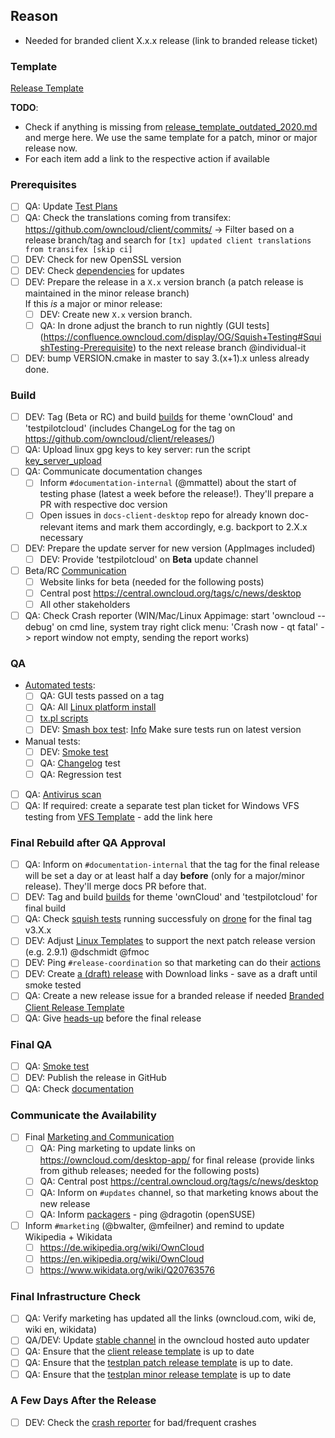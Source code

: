 ## Reason

* Needed for branded client X.x.x release (link to branded release ticket)

### Template
[Release Template](https://github.com/owncloud/client/blob/master/.github/release_template.md)

__TODO__:
* Check if anything is missing from [release_template_outdated_2020.md](https://github.com/owncloud/client/blob/master/.github/release_template_outdated_2020.md) and merge here. We use the same template for a patch, minor or major release now.
* For each item add a link to the respective action if available

### Prerequisites

* [ ] QA: Update [Test Plans](https://confluence.owncloud.com/display/OG/Desktop+Client+Test+Plan+Maintenance)
* [ ] QA: Check the translations coming from transifex: https://github.com/owncloud/client/commits/ -> Filter based on a release branch/tag and search for `[tx] updated client translations from transifex [skip ci]`
* [ ] DEV: Check for new OpenSSL version 
* [ ] DEV: Check [dependencies](https://confluence.owncloud.com/display/OG/Dependencies) for updates
* [ ] DEV: Prepare the release in a `X.x` version branch (a patch release is maintained in the minor release branch)  
  If this *is* a major or minor release:
  * [ ] DEV: Create new `X.x` version branch.
  * [ ] QA: In drone adjust the branch to run nightly (GUI tests](https://confluence.owncloud.com/display/OG/Squish+Testing#SquishTesting-Prerequisite) to the next release branch @individual-it 
* [ ] DEV: bump VERSION.cmake in master to say 3.(x+1).x unless already done.

### Build

* [ ] DEV: Tag (Beta or RC) and build [builds](https://confluence.owncloud.com/display/OG/Build+and+Tags#BuildandTags-Sprintbuild) for theme 'ownCloud' and 'testpilotcloud' (includes ChangeLog for the tag on https://github.com/owncloud/client/releases/)
* [ ] QA: Upload linux gpg keys to key server: run the script [key_server_upload](https://gitea.owncloud.services/client/linux-docker-install/src/branch/master/key_server_upload.sh)
* [ ] QA: Communicate documentation changes  
   * [ ] Inform ``#documentation-internal`` (@mmattel) about the start of testing phase (latest a week before the release!). They'll prepare a PR with respective doc version
   * [ ] Open issues in ``docs-client-desktop`` repo for already known doc-relevant items and mark them accordingly, e.g. backport to 2.X.x necessary
* [ ] DEV: Prepare the update server for new version (AppImages included)
   * [ ] DEV: Provide 'testpilotcloud' on **Beta** update channel
* [ ] Beta/RC [Communication](https://confluence.owncloud.com/display/OG/Marketing+and+Communication)
   * [ ] Website links for beta (needed for the following posts)
   * [ ] Central post https://central.owncloud.org/tags/c/news/desktop
   * [ ] All other stakeholders
* [ ] QA: Check Crash reporter (WIN/Mac/Linux Appimage: start 'owncloud --debug' on cmd line, system tray right click menu: 'Crash now - qt fatal' -> report window not empty, sending the report works)

### QA

* [Automated tests](https://confluence.owncloud.com/display/OG/Automated+Tests):
   * [ ] QA: GUI tests passed on a tag
   * [ ] QA: All [Linux platform install](https://confluence.owncloud.com/display/OG/Automated+Tests#AutomatedTests-LinuxInstallTest)
   * [ ] [tx.pl scripts](https://confluence.owncloud.com/display/OG/Automated+Tests#AutomatedTests-tx.plscripts)
   * [ ] DEV: [Smash box test](https://drone.owncloud.com/owncloud/smashbox-testing): [Info](https://confluence.owncloud.com/display/OG/Automated+Tests#AutomatedTests-Smashbox) Make sure tests run on latest version 
* Manual tests:
   * [ ] DEV: [Smoke test](https://confluence.owncloud.com/display/OG/Manual+Tests#ManualTests-DEVSmokeTest)
   * [ ] QA: [Changelog](https://github.com/owncloud/client/blob/master/CHANGELOG.md) test
   * [ ] QA: Regression test
* [ ] QA: [Antivirus scan](https://confluence.owncloud.com/display/OG/Virus+Scanning)
* [ ] QA: If required: create a separate test plan ticket for Windows VFS testing from [VFS Template](https://github.com/owncloud/QA/blob/master/Desktop/Test_Plan_VFS.md) - add the link here

### Final Rebuild after QA Approval

* [ ] QA: Inform on ``#documentation-internal`` that the tag for the final release will be set a day or at least half a day __before__ (only for a major/minor release). They'll merge docs PR before that.
* [ ] DEV: Tag and build [builds](https://confluence.owncloud.com/display/OG/Build+and+Tags#BuildandTags-Tags) for theme 'ownCloud' and 'testpilotcloud' for final build
* [ ] QA: Check [squish tests](https://confluence.owncloud.com/display/OG/Squish+Testing#SquishTesting-Finalreleasestep) running successfuly on [drone](https://drone.owncloud.com/owncloud/client) for the final tag v3.X.x
* [ ] DEV: Adjust [Linux Templates](https://confluence.owncloud.com/display/OG/Branching+Off#BranchingOff-Linuxtemplates) to support the next patch release version (e.g. 2.9.1) @dschmidt @fmoc
* [ ] DEV: Ping ``#release-coordination`` so that marketing can do their [actions](https://confluence.owncloud.com/display/OG/Marketing+and+Communication#MarketingandCommunication-Marketingtasks)
* [ ] DEV: Create [a (draft) release](https://github.com/owncloud/client/releases) with Download links - save as a draft until smoke tested
* [ ] QA: Create a new release issue for a branded release if needed [Branded Client Release Template](https://confluence.owncloud.com/pages/viewpage.action?spaceKey=OG&title=Desktop+Client+Release+Process)
* [ ] QA: Give [heads-up](https://confluence.owncloud.com/display/OG/Marketing+and+Communication#MarketingandCommunication-Heads-upbeforethefinalrelease) before the final release 

### Final QA

* [ ] QA: [Smoke test](https://confluence.owncloud.com/display/OG/Manual+Tests#ManualTests-SmokeTest)
* [ ] DEV: Publish the release in GitHub
* [ ] QA: Check [documentation](https://confluence.owncloud.com/display/OG/Documentation)

### Communicate the Availability
* [ ] Final [Marketing and Communication](https://confluence.owncloud.com/display/OG/Marketing+and+Communication)
   * [ ] QA: Ping marketing to update links on https://owncloud.com/desktop-app/ for final release (provide links from github releases; needed for the following posts)
   * [ ] QA: Central post https://central.owncloud.org/tags/c/news/desktop
   * [ ] QA: Inform on ``#updates`` channel, so that marketing knows about the new release
   * [ ] QA: Inform [packagers](https://confluence.owncloud.com/display/OG/Marketing+and+Communication#MarketingandCommunication-Packagers) - ping @dragotin (openSUSE)
* [ ] Inform ``#marketing`` (@bwalter, @mfeilner) and remind to update Wikipedia + Wikidata
  * [ ] https://de.wikipedia.org/wiki/OwnCloud
  * [ ] https://en.wikipedia.org/wiki/OwnCloud
  * [ ] https://www.wikidata.org/wiki/Q20763576

### Final Infrastructure Check

* [ ] QA: Verify marketing has updated all the links (owncloud.com, wiki de, wiki en, wikidata)
* [ ] QA/DEV: Update [stable channel](https://confluence.owncloud.com/display/OG/Online+Updater%2C+Crash+reporter%2C+Transifex#OnlineUpdater,Crashreporter,Transifex-UpdatetheUpdater) in the owncloud hosted auto updater
* [ ] QA: Ensure that the [client release template](https://github.com/owncloud/client/blob/master/.github/release_template.md) is up to date
* [ ] QA: Ensure that the [testplan patch release template](https://github.com/owncloud/QA/blob/master/Desktop/Regression_Test_Plan_Patch_Release.md) is up to date.
* [ ] QA: Ensure that the [testplan minor release template](https://github.com/owncloud/QA/blob/master/Desktop/Regression_Test_Plan_Minor_Release.md) is up to date

### A Few Days After the Release

* [ ] DEV: Check the [crash reporter](https://confluence.owncloud.com/display/OG/Online+Updater%2C+Crash+reporter%2C+Transifex#OnlineUpdater,Crashreporter,Transifex-CrashReporter) for bad/frequent crashes
